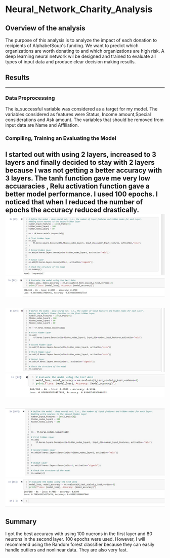 # Neural_Network_Charity_Analysis
## Overview of the analysis
The purpose of this analysis is to analyze the impact of each donation to recipients of AlphabetSoup's funding. We want to predict which organizations are worth donating to and which organizations are high risk. A deep learning neural network wil be designed and trained to evaluate all types of input data and produce clear decision making results.

## Results
---
### Data Preprocessing
The is_successful variable was considered as a target for my model.
The variables considered as features were Status, Income amount,Special considerations and Ask amount.
The variables that should be removed from input data are Name and  Afflliation.
### Compiling, Training an Evaluating the Model
I started out with using 2 layers, increased to 3 layers and finally decided to stay with 2 layers because I was not getting a better accuracy with 3 layers.
The tanh function gave me very low accuaracies , Relu activation function gave a better model performance.
I used 100 epochs. I noticed that when I reduced the number of epochs the accuracy reduced drastically.
![Ist Optimization](https://github.com/Elewekeadanma/Neural_Network_Charity_Analysis/blob/main/images/optimization1.jpg)
![Results of the 1st Optimization](https://github.com/Elewekeadanma/Neural_Network_Charity_Analysis/blob/main/images/result_optimization1.jpg)
---
![2nd Optimization](https://github.com/Elewekeadanma/Neural_Network_Charity_Analysis/blob/main/images/optimization2.jpg)
![Results of the 2nd Optimization](https://github.com/Elewekeadanma/Neural_Network_Charity_Analysis/blob/main/images/result_optimization2.jpg)
---
![3rd Optimization](https://github.com/Elewekeadanma/Neural_Network_Charity_Analysis/blob/main/images/optimization3.jpg)
![Results of the 3rd Optimization](https://github.com/Elewekeadanma/Neural_Network_Charity_Analysis/blob/main/images/result_optimization3.jpg)
---
## Summary
I got the best accuracy with using 100 nuerons in the first layer and 80 neurons in the second layer. 100 epochs were used.
However, I will recommend using the Random forest classifier because they can easily handle outliers and nonlinear data. They are also very fast.
